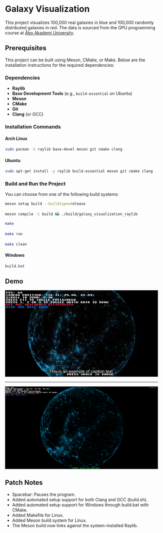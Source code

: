 # Galaxy Visualization

This project visualizes 100,000 real galaxies in blue and 100,000 randomly distributed galaxies in red. The data is sourced from the GPU programming course at [Åbo Akademi University](https://studiehandboken.abo.fi/sv/kurs/IT00CG19/19162?period=2024-2027).

## Prerequisites

This project can be built using Meson, CMake, or Make. Below are the installation instructions for the required dependencies:

### Dependencies

- **Raylib**
- **Base Development Tools** (e.g., `build-essential` on Ubuntu)
- **Meson**
- **CMake**
- **Git**
- **Clang** (or GCC)

### Installation Commands

#### Arch Linux

```bash
sudo pacman -S raylib base-devel meson git cmake clang
```

#### Ubuntu

```bash
sudo apt-get install -y raylib build-essential meson git cmake clang
```

### Build and Run the Project

You can choose from one of the following build systems:

```bash
meson setup build --buildtype=release

meson compile -C build && ./build/galaxy_visualization_raylib
```

```bash
make

make run

make clean
```

#### Windows

```powershell
build.bat
```


##  Demo

![demo](images/demo.gif "demo.gif")

---

![screen](images/screenshot.png "screenshot.png")

## Patch Notes

- Spacebar: Pauses the program.
- Added automated setup support for both Clang and GCC (build.sh).
- Added automated setup support for Windows through build.bat with CMake.
- Added Makefile for Linux.
- Added Meson build system for Linux.
- The Meson build now links against the system-installed Raylib.
